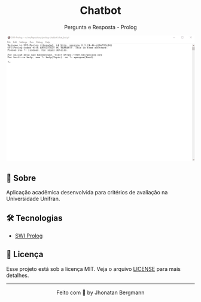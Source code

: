 <h1 align="center">
  <br>
  Chatbot
  <br>
</h1>

<p align="center">Pergunta e Resposta - Prolog</p>

<p align="center"> 
   <img src="readme/gif.gif" alt="Demo" >
</p>

## 📅 Sobre

Aplicação acadêmica desenvolvida para critérios de avaliação na Universidade Unifran.

## 🛠 Tecnologias
- [SWI Prolog](https://www.swi-prolog.org/)

## 📝 Licença

Esse projeto está sob a licença MIT. Veja o arquivo [LICENSE](LICENSE) para mais detalhes.

---

<p align="center">
 Feito com 💜 by Jhonatan Bergmann
</p>
